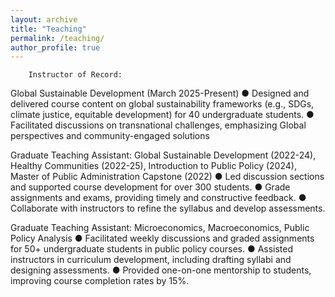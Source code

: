 ```yaml
---
layout: archive
title: "Teaching"
permalink: /teaching/
author_profile: true
---
```


		Instructor of Record: 
Global Sustainable Development (March 2025-Present)
●	Designed and delivered course content on global sustainability frameworks (e.g., SDGs, climate justice, equitable development) for 40 undergraduate students. 
●	Facilitated discussions on transnational challenges, emphasizing Global perspectives and community-engaged solutions

Graduate Teaching Assistant: 
Global Sustainable Development (2022-24), 
Healthy Communities (2022-25), 
Introduction to Public Policy (2024), 
Master of Public Administration Capstone (2022)
●	Led discussion sections and supported course development for over 300 students. 
●	Grade assignments and exams, providing timely and constructive feedback. 
●	Collaborate with instructors to refine the syllabus and develop assessments. 

Graduate Teaching Assistant: Microeconomics, Macroeconomics, Public Policy Analysis
●	Facilitated weekly discussions and graded assignments for 50+ undergraduate students in public policy courses. 
●	Assisted instructors in curriculum development, including drafting syllabi and designing assessments. 
●	Provided one-on-one mentorship to students, improving course completion rates by 15%. 
